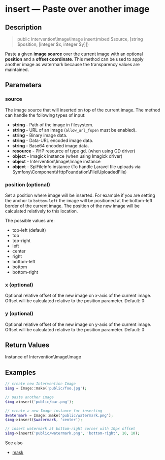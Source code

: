 # insert — Paste over another image

## Description

> public Intervention\Image\Image insert(mixed $source, [string $position, [integer $x, integer $y]])

Paste a given **image source** over the current image with an optional **position** and a **offset coordinate**. This method can be used to apply another image as watermark because the transparency values are maintained.


## Parameters

### source
The image source that will inserted on top of the current image. The method can handle the following types of input:

- **string** - Path of the image in filesystem.
- **string** - URL of an image (```allow_url_fopen``` must be enabled).
- **string** - Binary image data.
- **string** - Data-URL encoded image data.
- **string** - Base64 encoded image data.
- **resource** - PHP resource of type gd. (when using GD driver)
- **object** - Imagick instance (when using Imagick driver)
- **object** - Intervention\Image\Image instance
- **object** - SplFileInfo instance (To handle Laravel file uploads via Symfony\Component\HttpFoundation\File\UploadedFile)

### position (optional)
Set a position where image will be inserted. For example if you are setting the anchor to ```bottom-left``` the image will be positioned at the bottom-left border of the current image. The position of the new image will be calculated relatively to this location.

The possible values are:

- top-left (default)
- top
- top-right
- left
- center
- right
- bottom-left
- bottom
- bottom-right

### x (optional)
Optional relative offset of the new image on x-axis of the current image. Offset will be calculated relative to the position parameter. Default: 0

### y (optional)
Optional relative offset of the new image on y-axis of the current image. Offset will be calculated relative to the position parameter. Default: 0

## Return Values
Instance of Intervention\Image\Image

## Examples

```php
// create new Intervention Image
$img = Image::make('public/foo.jpg');

// paste another image
$img->insert('public/bar.png');

// create a new Image instance for inserting
$watermark = Image::make('public/watermark.png');
$img->insert($watermark, 'center');

// insert watermark at bottom-right corner with 10px offset
$img->insert('public/watermark.png', 'bottom-right', 10, 10);
```

See also

- [mask](/api/mask)

